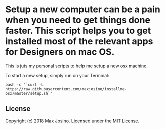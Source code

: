 # Setup a new computer can be a pain when you need to get things done faster. This script helps you to get installed most of the relevant apps for Designers on mac OS.

This is juts my personal scripts to help me setup a new osx machine.

To start a new setup, simply run on your Terminal:

```shell
bash -c "`curl -L https://raw.githubusercontent.com/maxjosino/installme-osx/master/setup.sh`"
```

## License

Copyright (c) 2018 Max Josino. Licensed under the [MIT License](http://www.opensource.org/licenses/mit-license.php).
